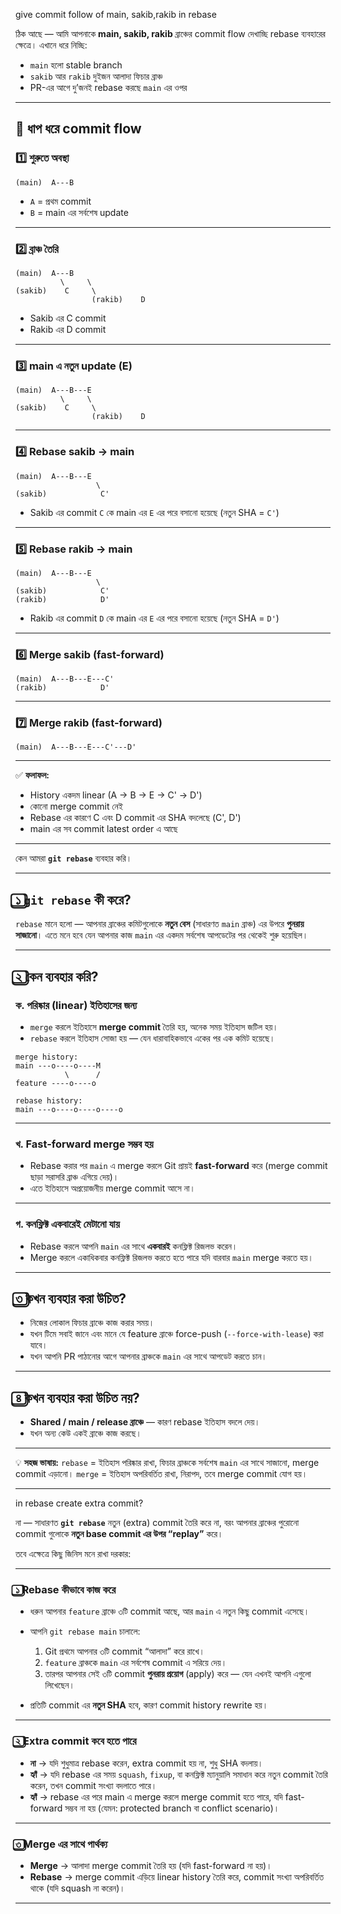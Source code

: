 give commit follow of main, sakib,rakib in rebase



 ঠিক আছে — আমি আপনাকে **main, sakib, rakib** ব্রাঞ্চের commit flow দেখাচ্ছি rebase ব্যবহারের ক্ষেত্রে।
এখানে ধরে নিচ্ছি:

* `main` হলো stable branch
* `sakib` আর `rakib` দুইজন আলাদা ফিচার ব্রাঞ্চ
* PR-এর আগে দু’জনই rebase করছে `main` এর ওপর

---

## 📜 ধাপ ধরে commit flow

### 1️⃣ শুরুতে অবস্থা

```
(main)  A---B
```

* `A` = প্রথম commit
* `B` = main এর সর্বশেষ update

---

### 2️⃣ ব্রাঞ্চ তৈরি

```
(main)  A---B
          \     \
(sakib)    C     \
                 (rakib)    D
```

* Sakib এর C commit
* Rakib এর D commit

---

### 3️⃣ main এ নতুন update (E)

```
(main)  A---B---E
          \     \
(sakib)    C     \
                 (rakib)    D
```

---

### 4️⃣ Rebase sakib → main

```
(main)  A---B---E
                  \
(sakib)            C'
```

* Sakib এর commit `C` কে main এর `E` এর পরে বসানো হয়েছে (নতুন SHA = `C'`)

---

### 5️⃣ Rebase rakib → main

```
(main)  A---B---E
                  \
(sakib)            C'
(rakib)            D'
```

* Rakib এর commit `D` কে main এর `E` এর পরে বসানো হয়েছে (নতুন SHA = `D'`)

---

### 6️⃣ Merge sakib (fast-forward)

```
(main)  A---B---E---C'
(rakib)            D'
```

---

### 7️⃣ Merge rakib (fast-forward)

```
(main)  A---B---E---C'---D'
```

---

✅ **ফলাফল:**

* History একদম linear (A → B → E → C' → D')
* কোনো merge commit নেই
* Rebase এর কারণে C এবং D commit এর SHA বদলেছে (C', D')
* main এর সব commit latest order এ আছে

---



 
 
 
 
 
 কেন আমরা **`git rebase`** ব্যবহার করি।

---

## **১️⃣ `git rebase` কী করে?**

`rebase` মানে হলো — আপনার ব্রাঞ্চের কমিটগুলোকে **নতুন বেস** (সাধারণত `main` ব্রাঞ্চ) এর উপরে **পুনরায় সাজানো**।
এতে মনে হবে যেন আপনার কাজ `main` এর একদম সর্বশেষ আপডেটের পর থেকেই শুরু হয়েছিল।

---

## **২️⃣ কেন ব্যবহার করি?**

### **ক. পরিষ্কার (linear) ইতিহাসের জন্য**

* `merge` করলে ইতিহাসে **merge commit** তৈরি হয়, অনেক সময় ইতিহাস জটিল হয়।
* `rebase` করলে ইতিহাস সোজা হয় — যেন ধারাবাহিকভাবে একের পর এক কমিট হয়েছে।

```plaintext
merge history:
main ---o----o----M
           \      /
feature ----o----o

rebase history:
main ---o----o----o----o
```

---

### **খ. Fast-forward merge সম্ভব হয়**

* Rebase করার পর `main` এ merge করলে Git প্রায়ই **fast-forward** করে (merge commit ছাড়া সরাসরি ব্রাঞ্চ এগিয়ে দেয়)।
* এতে ইতিহাসে অপ্রয়োজনীয় merge commit আসে না।

---

### **গ. কনফ্লিক্ট একবারেই মেটানো যায়**

* Rebase করলে আপনি `main` এর সাথে **একবারই** কনফ্লিক্ট রিজলভ করেন।
* Merge করলে একাধিকবার কনফ্লিক্ট রিজলভ করতে হতে পারে যদি বারবার `main` merge করতে হয়।

---

## **৩️⃣ কখন ব্যবহার করা উচিত?**

* নিজের লোকাল ফিচার ব্রাঞ্চে কাজ করার সময়।
* যখন টিমে সবাই জানে এবং মানে যে feature ব্রাঞ্চে force-push (`--force-with-lease`) করা যাবে।
* যখন আপনি PR পাঠানোর আগে আপনার ব্রাঞ্চকে `main` এর সাথে আপডেট করতে চান।

---

## **৪️⃣ কখন ব্যবহার করা উচিত নয়?**

* **Shared / main / release ব্রাঞ্চে** — কারণ rebase ইতিহাস বদলে দেয়।
* যখন অন্য কেউ একই ব্রাঞ্চে কাজ করছে।

---

💡 **সহজ ভাষায়:**
`rebase` = ইতিহাস পরিষ্কার রাখা, ফিচার ব্রাঞ্চকে সর্বশেষ `main` এর সাথে সাজানো, merge commit এড়ানো।
`merge` = ইতিহাস অপরিবর্তিত রাখা, নিরাপদ, তবে merge commit যোগ হয়।

---






in rebase create extra commit?

না — সাধারণত **`git rebase`** নতুন (extra) commit তৈরি করে না, বরং আপনার ব্রাঞ্চের পুরোনো commit গুলোকে **নতুন base commit এর উপর “replay”** করে।

তবে এক্ষেত্রে কিছু জিনিস মনে রাখা দরকার:

---

### **১️⃣ Rebase কীভাবে কাজ করে**

* ধরুন আপনার `feature` ব্রাঞ্চে ৩টি commit আছে, আর `main` এ নতুন কিছু commit এসেছে।
* আপনি `git rebase main` চালালে:

  1. Git প্রথমে আপনার ৩টি commit “আলাদা” করে রাখে।
  2. `feature` ব্রাঞ্চকে `main` এর সর্বশেষ commit এ সরিয়ে দেয়।
  3. তারপর আপনার সেই ৩টি commit **পুনরায় প্রয়োগ** (apply) করে — যেন এখনই আপনি এগুলো লিখেছেন।
* প্রতিটি commit এর **নতুন SHA** হবে, কারণ commit history rewrite হয়।

---

### **২️⃣ Extra commit কবে হতে পারে**

* **না** → যদি শুধুমাত্র rebase করেন, extra commit হয় না, শুধু SHA বদলায়।
* **হ্যাঁ** → যদি rebase এর সময় `squash`, `fixup`, বা কনফ্লিক্ট ম্যানুয়ালি সমাধান করে নতুন commit তৈরি করেন, তখন commit সংখ্যা বদলাতে পারে।
* **হ্যাঁ** → rebase এর পরে main এ merge করলে merge commit হতে পারে, যদি fast-forward সম্ভব না হয় (যেমন: protected branch বা conflict scenario)।

---

### **৩️⃣ Merge এর সাথে পার্থক্য**

* **Merge** → আলাদা merge commit তৈরি হয় (যদি fast-forward না হয়)।
* **Rebase** → merge commit এড়িয়ে linear history তৈরি করে, commit সংখ্যা অপরিবর্তিত থাকে (যদি squash না করেন)।

---



